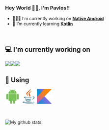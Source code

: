 ### Hey World 👋🏻, I'm Pavlos!!
- 👨🏽‍💻 I’m currently working on **[Native Android](https://github.com/android/ "ANDROID")**
- 🌱 I’m currently learning **[Kotlin](https://kotlinlang.org/ "Kotlin")**
<br>

## 💻 I'm currently working on
<a href="https://developer.android.com/" target="_blank"><img src="https://www.vectorlogo.zone/logos/android/android-ar21.svg"></a><img src="https://www.vectorlogo.zone/logos/java/java-ar21.svg"></code><img src="https://www.vectorlogo.zone/logos/kotlinlang/kotlinlang-ar21.svg">
<br/>

## 🧠 Using
<img src="https://github.com/github/explore/blob/master/topics/android/android.png?raw=true" height="48" /> <img src="https://github.com/github/explore/blob/master/topics/java/java.png?raw=true" height="48" /> <img src="https://github.com/github/explore/blob/master/topics/kotlin/kotlin.png?raw=true" height="48" />
<br/>
<br/>
<br/>

![My github stats](https://github-readme-stats.vercel.app/api?username=Pavlos-Efstathiou&show_icons=true)
